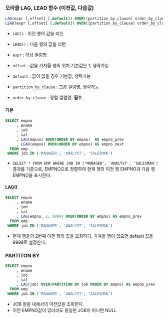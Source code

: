 ### 오라클 LAG, LEAD 함수 (이전값, 다음값)
```SQL
LAG(expr [,offset] [,default]) OVER([partition_by_clause] order_by_clause)
LEAD(expr [,offset] [,default]) OVER([partition_by_clause] order_by_clause)
```
- `LAG()` : 이전 행의 값을 리턴

- `LEAD()` : 다음 행의 값을 리턴

- `expr` : 대상 컬럼명

- `offset` : 값을 가져올 행의 위치 기본값은 1, 생략가능

- `default` : 값이 없을 경우 기본값, 생략가능

- `partition_by_clause` : 그룹 컬럼명, 생략가능

- `order_by_clause` : 정렬 컬럼명, **필수**

#### 기본
```SQL
SELECT empno
     , ename
     , job
     , sal
     , LAG(empno) OVER(ORDER BY empno)  AS empno_prev
     , LEAD(empno) OVER(ORDER BY empno) AS empno_next
  FROM emp 
 WHERE job IN ('MANAGER', 'ANALYST', 'SALESMAN')
```
- `SELECT * FROM EMP WHERE JOB IN ('MANAGER', 'ANALYST', 'SALESMAN')` 결과를 기준으로,
EMPNO으로 정렬하여 현재 행의 이전 행 EMPNO과 다음 행 EMPNO을 표시한다.

#### LAG()
```SQL
SELECT empno
     , ename
     , job
     , sal
     , LAG(empno, 2, 9999) OVER(ORDER BY empno) AS empno_prev
  FROM emp 
 WHERE job IN ('MANAGER', 'ANALYST', 'SALESMAN')
```
- 현재 행을의 2번째 이전 행의 값을 조회하되, 가져올 행이 없으면 default 값을 9999로 설정한다.

### PARTITON BY
```SQL
SELECT empno
     , ename
     , job
     , sal
     , LAG(job) OVER(PARTITION BY job ORDER BY empno) AS empno_prev
  FROM emp 
 WHERE job IN ('MANAGER', 'ANALYST', 'SALESMAN')
```
- JOB 컬럼 내에서의 이전값을 조회한다. 
- 이전 EMPNO값이 있더라도 동일한 JOB이 아니면 NULL
